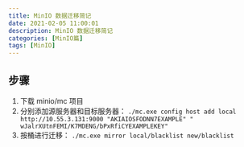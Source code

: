 ```yaml
---
title: MinIO 数据迁移简记
date: 2021-02-05 11:00:01
description: MinIO 数据迁移简记
categories: [MinIO篇]
tags: [MinIO]
---
```


<!-- more -->

## 步骤
1. 下载 minio/mc 项目
2. 分别添加源服务器和目标服务器： `./mc.exe config host add local http://10.55.3.131:9000 "AKIAIOSFODNN7EXAMPLE" "
   wJalrXUtnFEMI/K7MDENG/bPxRfiCYEXAMPLEKEY"`
3. 按桶进行迁移： `./mc.exe mirror local/blacklist new/blacklist`